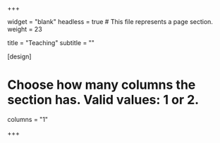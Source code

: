 
+++

widget = "blank"
headless = true  # This file represents a page section.
weight = 23

title = "Teaching"
subtitle = ""

[design]
  # Choose how many columns the section has. Valid values: 1 or 2.
  columns = "1"

+++
